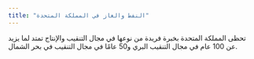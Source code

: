 ```yaml
---
title: "النفط والغاز في المملكة المتحدة"
---
```

تحظى المملكة المتحدة بخبرة فريدة من نوعها في مجال التنقيب والإنتاج تمتد لما يزيد عن 100 عام في مجال التنقيب البري و50 عامًا في مجال التنقيب في بحر الشمال.

